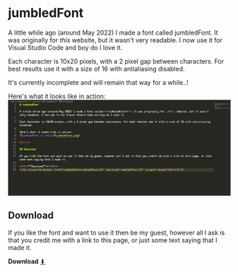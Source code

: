# jumbledFont

A little while ago (around May 2022) I made a font called <r>jumbledFont</r>. It was originally for _this_ website, but it wasn't very readable. I now use it for Visual Studio Code and boy do I love it.

Each character is 10x20 pixels, with a 2 pixel gap between characters. For best results use it with a size of 16 with antialiasing disabled.

It's currently incomplete and will remain that way for a while..!

Here's what it looks like in action:
<m><imgrs>![jumbledFont in action](jumbledFont.png)</m>

<foxhr>

## Download

If you like the font and want to use it then be my guest, however all I ask is that you credit me with a link to this page, or just some text saying that I made it.

<m><r>**Download**</r></m>
<m><a class="dl-button" href="jumbledFont/jumbledFont.ttf" download="jumbledFont.ttf" target="_blank">⬇</a></m>